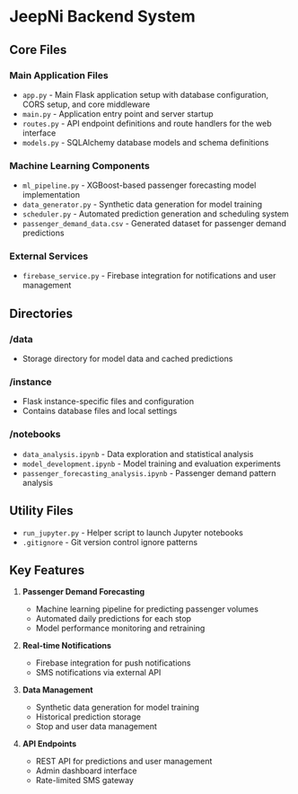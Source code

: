 # JeepNi Backend System

## Core Files

### Main Application Files
- `app.py` - Main Flask application setup with database configuration, CORS setup, and core middleware
- `main.py` - Application entry point and server startup
- `routes.py` - API endpoint definitions and route handlers for the web interface
- `models.py` - SQLAlchemy database models and schema definitions

### Machine Learning Components
- `ml_pipeline.py` - XGBoost-based passenger forecasting model implementation 
- `data_generator.py` - Synthetic data generation for model training
- `scheduler.py` - Automated prediction generation and scheduling system
- `passenger_demand_data.csv` - Generated dataset for passenger demand predictions

### External Services
- `firebase_service.py` - Firebase integration for notifications and user management

## Directories

### /data
- Storage directory for model data and cached predictions

### /instance
- Flask instance-specific files and configuration
- Contains database files and local settings

### /notebooks
- `data_analysis.ipynb` - Data exploration and statistical analysis
- `model_development.ipynb` - Model training and evaluation experiments
- `passenger_forecasting_analysis.ipynb` - Passenger demand pattern analysis

## Utility Files
- `run_jupyter.py` - Helper script to launch Jupyter notebooks
- `.gitignore` - Git version control ignore patterns

## Key Features

1. **Passenger Demand Forecasting**
   - Machine learning pipeline for predicting passenger volumes
   - Automated daily predictions for each stop
   - Model performance monitoring and retraining

2. **Real-time Notifications**
   - Firebase integration for push notifications
   - SMS notifications via external API

3. **Data Management**
   - Synthetic data generation for model training
   - Historical prediction storage
   - Stop and user data management

4. **API Endpoints**
   - REST API for predictions and user management
   - Admin dashboard interface
   - Rate-limited SMS gateway